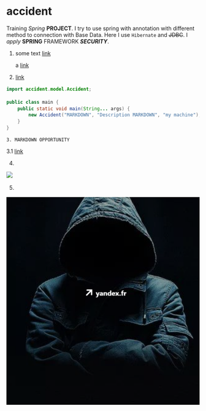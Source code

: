 # accident

Training *Spring* **PROJECT**. I try to use spring with annotation with different method to connection with Base Data.
Here I use `Hibernate` and ~~JDBC~~. I _apply_ __SPRING__ FRAMEWORK ***SECURITY***.

1. some text [link](https://job4j.ru)
   
     a [link](https://images.app.goo.gl/r7VjL5dSJC5Q9pT49)
   
2. [link](./README.md)

```java
import accident.model.Accident;

public class main {
    public static void main(String... args) {
        new Accident("MARKDOWN", "Description MARKDOWN", "my machine");
    }
}
```

```
3. MARKDOWN OPPORTUNITY
```

   3.1 [link](https://images.app.goo.gl/SVHcQCG4wi73sMpW6)


4.
<img src="https://is1-ssl.mzstatic.com/image/thumb/Purple62/v4/e2/93/56/e29356f6-a7a5-0aa3-0969-1c2be8630815/AppIcon-1x_U007emarketing-85-220-0-7.png/246x0w.jpg" />


5.
 ![IMAGE](src/main/resources/Screenshot_1.png "Picture from hard disk")